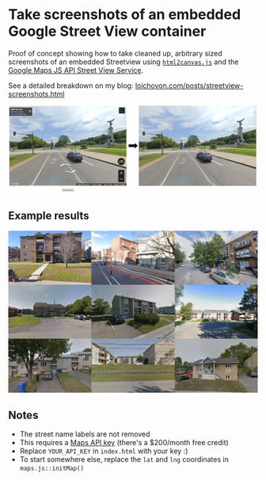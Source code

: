 # Take screenshots of an embedded Google Street View container

Proof of concept showing how to take cleaned up, arbitrary sized screenshots of an embedded Streetview using [`html2canvas.js`](https://html2canvas.hertzen.com/) and the [Google Maps JS API Street View Service](https://developers.google.com/maps/documentation/javascript/streetview).

See a detailed breakdown on my blog: [loichovon.com/posts/streetview-screenshots.html](https://loichovon.com/posts/streetview-screenshots.html)

![UI](./assets/ui.jpg)


## Example results
![Examples](./assets/example_pics.jpg)

## Notes

- The street name labels are not removed
- This requires a [Maps API key](https://developers.google.com/maps/documentation/javascript/cloud-setup) (there's a $200/month free credit)
- Replace `YOUR_API_KEY` in `index.html` with your key :) 
- To start somewhere else, replace the `lat` and `lng` coordinates in `maps.js::initMap()`
